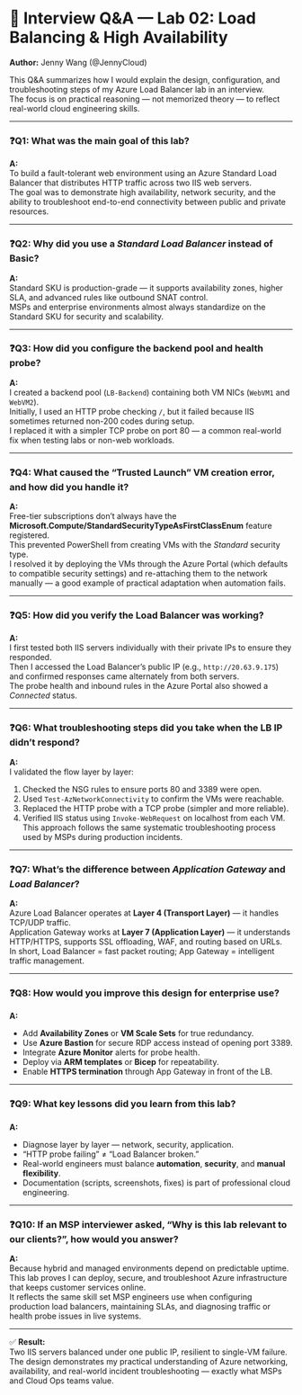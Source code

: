 # 💬 Interview Q&A — Lab 02: Load Balancing & High Availability  
**Author:** Jenny Wang (@JennyCloud)

This Q&A summarizes how I would explain the design, configuration, and troubleshooting steps of my Azure Load Balancer lab in an interview.  
The focus is on practical reasoning — not memorized theory — to reflect real-world cloud engineering skills.

---

### ❓Q1: What was the main goal of this lab?
**A:**  
To build a fault-tolerant web environment using an Azure Standard Load Balancer that distributes HTTP traffic across two IIS web servers.  
The goal was to demonstrate high availability, network security, and the ability to troubleshoot end-to-end connectivity between public and private resources.

---

### ❓Q2: Why did you use a *Standard Load Balancer* instead of Basic?
**A:**  
Standard SKU is production-grade — it supports availability zones, higher SLA, and advanced rules like outbound SNAT control.  
MSPs and enterprise environments almost always standardize on the Standard SKU for security and scalability.

---

### ❓Q3: How did you configure the backend pool and health probe?
**A:**  
I created a backend pool (`LB-Backend`) containing both VM NICs (`WebVM1` and `WebVM2`).  
Initially, I used an HTTP probe checking `/`, but it failed because IIS sometimes returned non-200 codes during setup.  
I replaced it with a simpler TCP probe on port 80 — a common real-world fix when testing labs or non-web workloads.

---

### ❓Q4: What caused the “Trusted Launch” VM creation error, and how did you handle it?
**A:**  
Free-tier subscriptions don’t always have the **Microsoft.Compute/StandardSecurityTypeAsFirstClassEnum** feature registered.  
This prevented PowerShell from creating VMs with the *Standard* security type.  
I resolved it by deploying the VMs through the Azure Portal (which defaults to compatible security settings) and re-attaching them to the network manually — a good example of practical adaptation when automation fails.

---

### ❓Q5: How did you verify the Load Balancer was working?
**A:**  
I first tested both IIS servers individually with their private IPs to ensure they responded.  
Then I accessed the Load Balancer’s public IP (e.g., `http://20.63.9.175`) and confirmed responses came alternately from both servers.  
The probe health and inbound rules in the Azure Portal also showed a *Connected* status.

---

### ❓Q6: What troubleshooting steps did you take when the LB IP didn’t respond?
**A:**  
I validated the flow layer by layer:
1. Checked the NSG rules to ensure ports 80 and 3389 were open.  
2. Used `Test-AzNetworkConnectivity` to confirm the VMs were reachable.  
3. Replaced the HTTP probe with a TCP probe (simpler and more reliable).  
4. Verified IIS status using `Invoke-WebRequest` on localhost from each VM.  
This approach follows the same systematic troubleshooting process used by MSPs during production incidents.

---

### ❓Q7: What’s the difference between *Application Gateway* and *Load Balancer*?
**A:**  
Azure Load Balancer operates at **Layer 4 (Transport Layer)** — it handles TCP/UDP traffic.  
Application Gateway works at **Layer 7 (Application Layer)** — it understands HTTP/HTTPS, supports SSL offloading, WAF, and routing based on URLs.  
In short, Load Balancer = fast packet routing; App Gateway = intelligent traffic management.

---

### ❓Q8: How would you improve this design for enterprise use?
**A:**  
- Add **Availability Zones** or **VM Scale Sets** for true redundancy.  
- Use **Azure Bastion** for secure RDP access instead of opening port 3389.  
- Integrate **Azure Monitor** alerts for probe health.  
- Deploy via **ARM templates** or **Bicep** for repeatability.  
- Enable **HTTPS termination** through App Gateway in front of the LB.

---

### ❓Q9: What key lessons did you learn from this lab?
**A:**  
- Diagnose layer by layer — network, security, application.  
- “HTTP probe failing” ≠ “Load Balancer broken.”  
- Real-world engineers must balance **automation**, **security**, and **manual flexibility**.  
- Documentation (scripts, screenshots, fixes) is part of professional cloud engineering.

---

### ❓Q10: If an MSP interviewer asked, “Why is this lab relevant to our clients?”, how would you answer?
**A:**  
Because hybrid and managed environments depend on predictable uptime.  
This lab proves I can deploy, secure, and troubleshoot Azure infrastructure that keeps customer services online.  
It reflects the same skill set MSP engineers use when configuring production load balancers, maintaining SLAs, and diagnosing traffic or health probe issues in live systems.

---

✅ **Result:**  
Two IIS servers balanced under one public IP, resilient to single-VM failure.  
The design demonstrates my practical understanding of Azure networking, availability, and real-world incident troubleshooting — exactly what MSPs and Cloud Ops teams value.
